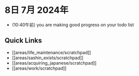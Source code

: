 # 8日 7月 2024年
- (10:40午前) you are making good progress on your todo list
 



## Quick Links
- [[areas/life_maintenance/scratchpad]]
- [[areas/sashin_exists/scratchpad]]
- [[areas/acquiring_japanese/scratchpad]]
- [[areas/work/scratchpad]]

